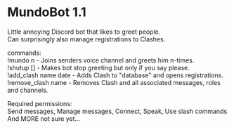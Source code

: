 # MundoBot 1.1

Little annoying Discord bot that likes to greet people.   
Can surprisingly also manage registrations to Clashes.

commands:   
!mundo n - Joins senders voice channel and greets him n-times.   
!shutup [] - Makes bot stop greeting but only if you say please.  
!add_clash name date - Adds Clash to "database" and opens registrations.   
!remove_clash name - Removes Clash and all associated messages, roles and channels.   

Required permissions:  
Send messages, Manage messages, Connect, Speak, Use slash commands  
And MORE not sure yet...